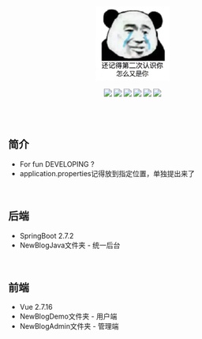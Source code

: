 <p align="center">
	<a href="https://yjzblog.top/" target="_blank">
		<img src="BlogIco.png" alt="Yjzlog logo" style="width: 150px; height: 150px">
	</a>
</p>
<p align="center">
	<img src="https://img.shields.io/badge/JDK-17-orange">
	<img src="https://img.shields.io/badge/SpringBoot-2.7.2-brightgreen">
	<img src="https://img.shields.io/badge/Element-UI-blue">
	<img src="https://img.shields.io/badge/Vant-2-orange">
	<img src="https://img.shields.io/badge/Vue-2.7.16-brightgreen">
	<img src="https://img.shields.io/badge/license-MIT-blue">
</p>

<br><br>
## 简介

- For fun DEVELOPING ?
- application.properties记得放到指定位置，单独提出来了

<br>

## 后端

- SpringBoot 2.7.2 
- NewBlogJava文件夹 - 统一后台
<br>


## 前端

- Vue 2.7.16
- NewBlogDemo文件夹 - 用户端
- NewBlogAdmin文件夹 - 管理端
<br>

